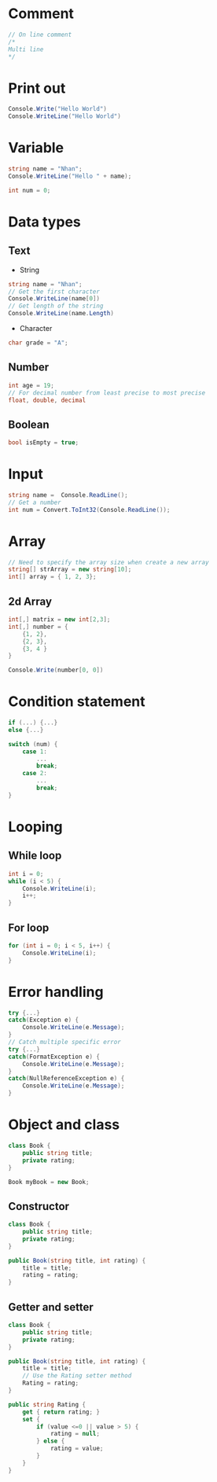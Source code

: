 # Comment
``` C#
// On line comment
/*
Multi line
*/
```
# Print out
``` C#
Console.Write("Hello World")
Console.WriteLine("Hello World")
```
# Variable
``` C#
string name = "Nhan";
Console.WriteLine("Hello " + name);

int num = 0;
```

# Data types
## Text
- String
``` C#
string name = "Nhan";
// Get the first character
Console.WriteLine(name[0])
// Get length of the string
Console.WriteLine(name.Length)
```
- Character
``` C#
char grade = "A";
```
## Number
``` C#
int age = 19;
// For decimal number from least precise to most precise
float, double, decimal
```
## Boolean
``` C#
bool isEmpty = true;
```

# Input
``` C#
string name =  Console.ReadLine();
// Get a number
int num = Convert.ToInt32(Console.ReadLine());
```

# Array
``` C#
// Need to specify the array size when create a new array
string[] strArray = new string[10];
int[] array = { 1, 2, 3};
```
## 2d Array
``` C#
int[,] matrix = new int[2,3];
int[,] number = {
    {1, 2},
    {2, 3},
    {3, 4 }
}

Console.Write(number[0, 0])
```

# Condition statement
``` C#
if (...) {...}
else {...}

switch (num) {
    case 1:
        ...
        break;
    case 2:
        ...
        break;
}
```

# Looping 
## While loop
``` C#
int i = 0;
while (i < 5) {
    Console.WriteLine(i);
    i++;
}
```
## For loop
``` C#
for (int i = 0; i < 5, i++) {
    Console.WriteLine(i);
}
```

# Error handling
``` C#
try {...}
catch(Exception e) {
    Console.WriteLine(e.Message);
}
// Catch multiple specific error
try {...}
catch(FormatException e) {
    Console.WriteLine(e.Message);
}
catch(NullReferenceException e) {
    Console.WriteLine(e.Message);
}
```

# Object and class
``` C#
class Book {
    public string title;
    private rating;
}

Book myBook = new Book;
```
## Constructor
``` C#
class Book {
    public string title;
    private rating;
}

public Book(string title, int rating) {
    title = title;
    rating = rating;
}
```
## Getter and setter
``` C#
class Book {
    public string title;
    private rating;
}

public Book(string title, int rating) {
    title = title;
    // Use the Rating setter method
    Rating = rating;
}

public string Rating {
    get { return rating; }
    set {
        if (value <=0 || value > 5) {
            rating = null;
        } else {
            rating = value;
        }
    }
}
```